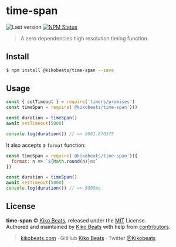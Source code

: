 # time-span

![Last version](https://img.shields.io/github/tag/Kikobeats/time-span.svg?style=flat-square)
[![NPM Status](https://img.shields.io/npm/dm/@kikobeats/time-span.svg?style=flat-square)](https://www.npmjs.org/package/@kikobeats/time-span)

> A zero dependencies high resolution timing function.

## Install

```bash
$ npm install @kikobeats/time-span --save
```

## Usage

```js
const { setTimeout } = require('timers/promises')
const timeSpan = require('@kikobeats/time-span')()

const duration = timeSpan()
await setTimeout(5000)

console.log(duration()) // => 5001.870375
```

It also accepts a `format` function:

```js
const timeSpan = require('@kikobeats/time-span')({
  format: n => `${Math.round(n)}ms`
})

const duration = timeSpan()
await setTimeout(5000)
console.log(duration()) // => 5000ms
```

## License

**time-span** © [Kiko Beats](https://kikobeats.com), released under the [MIT](https://github.com/Kikobeats/time-span/blob/master/LICENSE.md) License.<br>
Authored and maintained by [Kiko Beats](https://kikobeats.com) with help from [contributors](https://github.com/Kikobeats/time-span/contributors).

> [kikobeats.com](https://kikobeats.com) · GitHub [Kiko Beats](https://github.com/Kikobeats) · Twitter [@Kikobeats](https://twitter.com/Kikobeats)
